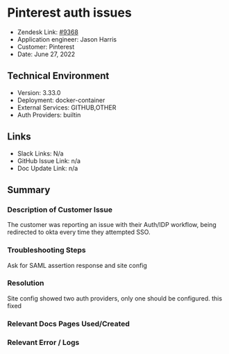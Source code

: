 # Pinterest auth issues <!-- Ticket Title  Hint: include keywords to make it searchable -->

- Zendesk Link: [#9368](https://sourcegraph.zendesk.com/agent/tickets/9368)
- Application engineer: Jason Harris
- Customer: Pinterest <!-- Redact if this contains personally identifying information -->
- Date: June 27, 2022

<!-- Data populated from integration, speak to Ben Gordon or Michael Bali if not working -->
<!-- During Internal team trial, fill missing data manually (we are waiting for all data to sync) -->

## Technical Environment
- Version: 3.33.0​
- Deployment: docker-container
- External Services: GITHUB,OTHER
- Auth Providers: builtin


## Links
<!-- Data for application engineer manual entry -->
- Slack Links: N/a
- GitHub Issue Link: n/a
- Doc Update Link: n/a

## Summary
### Description of Customer Issue
The customer was reporting an issue with their Auth/IDP workflow, being redirected to okta every time they attempted SSO.

### Troubleshooting Steps
Ask for SAML assertion response and site config

### Resolution
Site config showed two auth providers, only one should be configured. this fixed

### Relevant Docs Pages Used/Created

### Relevant Error / Logs
<!-- Please redact keys, tokens, and personal identifying information -->


<!-- Once complete, upload a copy to https://github.com/sourcegraph/support-tools-internal/tree/main/resolved-tickets as a .md file -->
<!-- Name the file 9368.md -->
